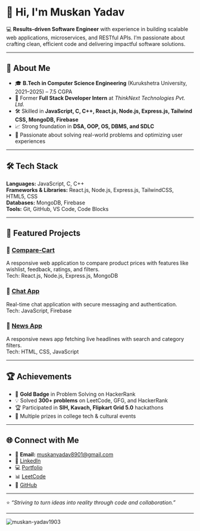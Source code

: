 

# 👋 Hi, I'm Muskan Yadav  

💻 **Results-driven Software Engineer** with experience in building scalable web applications, microservices, and RESTful APIs. I’m passionate about crafting clean, efficient code and delivering impactful software solutions.  

---

## 🚀 About Me  
- 🎓 **B.Tech in Computer Science Engineering** (Kurukshetra University, 2021–2025) – 7.5 CGPA  
- 💼 Former **Full Stack Developer Intern** at *ThinkNext Technologies Pvt. Ltd.*  
- 🛠 Skilled in **JavaScript, C, C++, React.js, Node.js, Express.js, Tailwind CSS, MongoDB, Firebase**  
- 📈 Strong foundation in **DSA, OOP, OS, DBMS, and SDLC**  
- 🎯 Passionate about solving real-world problems and optimizing user experiences  

---

## 🛠 Tech Stack  

**Languages:** JavaScript, C, C++  
**Frameworks & Libraries:** React.js, Node.js, Express.js, TailwindCSS, HTML5, CSS  
**Databases:** MongoDB, Firebase  
**Tools:** Git, GitHub, VS Code, Code Blocks  

---

## 📌 Featured Projects  

### 🛒 [Compare-Cart](https://github.com/Muskan-yadav1903/CompareCart-Website.git)  
A responsive web application to compare product prices with features like wishlist, feedback, ratings, and filters.  
Tech: React.js, Node.js, Express.js, MongoDB  

### 💬 [Chat App](https://github.com/Muskan-yadav1903/Chat-App.git)  
Real-time chat application with secure messaging and authentication.  
Tech: JavaScript, Firebase  

### 📰 [News App](https://github.com/Muskan-yadav1903/News_App.git)  
A responsive news app fetching live headlines with search and category filters.  
Tech: HTML, CSS, JavaScript  

---

## 🏆 Achievements  
- 🥇 **Gold Badge** in Problem Solving on HackerRank  
- 💡 Solved **300+ problems** on LeetCode, GFG, and HackerRank  
- 🏆 Participated in **SIH, Kavach, Flipkart Grid 5.0** hackathons  
- 🥇 Multiple prizes in college tech & cultural events  

---

## 🌐 Connect with Me  
- 📧 **Email:** muskanyadav8901@gmail.com  
- 💼 [LinkedIn](https://www.linkedin.com/in/muskan-yadav-3b7990265/)  
- 💻 [Portfolio](https://github.com/Muskan-yadav1903/Protfolio.git)  
- 📊 [LeetCode](https://leetcode.com/u/MuskanYadav19/)  
- 🐙 [GitHub](https://github.com/Muskan-yadav1903)  

---
⭐️ _“Striving to turn ideas into reality through code and collaboration.”_


---



<p><img align="left" src="https://github-readme-stats.vercel.app/api/top-langs?username=muskan-yadav1903&show_icons=true&locale=en&layout=compact" alt="muskan-yadav1903" /></p>



